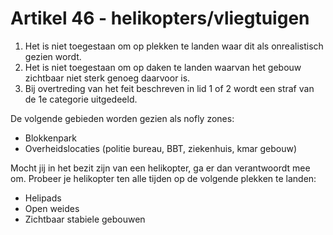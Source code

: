 # Artikel 46 - helikopters/vliegtuigen

1. Het is niet toegestaan om op plekken te landen waar dit als onrealistisch gezien wordt.
2. Het is niet toegestaan om op daken te landen waarvan het gebouw zichtbaar niet sterk genoeg daarvoor is.
3. Bij overtreding van het feit beschreven in lid 1 of 2 wordt een straf van de 1e categorie uitgedeeld.

De volgende gebieden worden gezien als nofly zones:

- Blokkenpark
- Overheidslocaties (politie bureau, BBT, ziekenhuis, kmar gebouw)

Mocht jij in het bezit zijn van een helikopter, ga er dan verantwoordt mee om. Probeer je helikopter ten alle tijden op de volgende plekken te landen:

- Helipads
- Open weides
- Zichtbaar stabiele gebouwen

